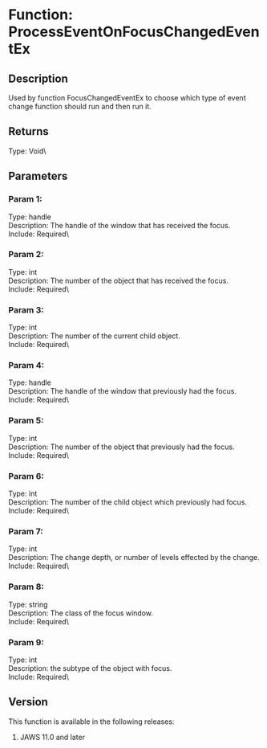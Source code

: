 # Function: ProcessEventOnFocusChangedEventEx

## Description

Used by function FocusChangedEventEx to choose which type of event
change function should run and then run it.

## Returns

Type: Void\

## Parameters

### Param 1:

Type: handle\
Description: The handle of the window that has received the focus.\
Include: Required\

### Param 2:

Type: int\
Description: The number of the object that has received the focus.\
Include: Required\

### Param 3:

Type: int\
Description: The number of the current child object.\
Include: Required\

### Param 4:

Type: handle\
Description: The handle of the window that previously had the focus.\
Include: Required\

### Param 5:

Type: int\
Description: The number of the object that previously had the focus.\
Include: Required\

### Param 6:

Type: int\
Description: The number of the child object which previously had focus.\
Include: Required\

### Param 7:

Type: int\
Description: The change depth, or number of levels effected by the
change.\
Include: Required\

### Param 8:

Type: string\
Description: The class of the focus window.\
Include: Required\

### Param 9:

Type: int\
Description: the subtype of the object with focus.\
Include: Required\

## Version

This function is available in the following releases:

1.  JAWS 11.0 and later
